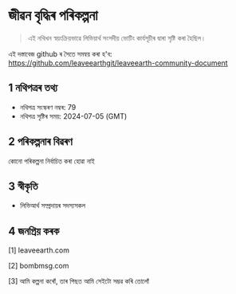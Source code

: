 # জীৱন বৃদ্ধিৰ পৰিকল্পনা

>এই নথিখন স্বয়ংক্ৰিয়ভাৱে লিভিয়াৰ্থ সংসদীয় ভোটিং কাৰ্যসূচীৰ দ্বাৰা সৃষ্টি কৰা হৈছিল।

এই দস্তাবেজ github ৰ সৈতে সমন্বয় কৰা হ'ব: https://github.com/leaveearthgit/leaveearth-community-document

## 1 নথিপত্ৰৰ তথ্য

- নথিপত্ৰ সংস্কৰণ নম্বৰ: 79
- নথিপত্ৰ সৃষ্টিৰ সময়: 2024-07-05 (GMT)

## 2 পৰিকল্পনাৰ বিৱৰণ

কোনো পৰিকল্পনা নিৰ্বাচিত কৰা হোৱা নাই

## 3 স্বীকৃতি
* লিভিআৰ্থ সম্প্ৰদায়ৰ সদস্যসকল

## 4 জনপ্ৰিয় কৰক
[1] leaveearth.com

[2] bombmsg.com

[3] আমি কল্পনা কৰোঁ, তাৰ পিছত আমি সেইটো সম্ভৱ কৰি তোলোঁ